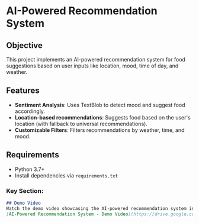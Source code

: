 # AI-Powered Recommendation System

## Objective
This project implements an AI-powered recommendation system for food suggestions based on user inputs like location, mood, time of day, and weather.

## Features
- **Sentiment Analysis**: Uses TextBlob to detect mood and suggest food accordingly.
- **Location-based recommendations**: Suggests food based on the user's location (with fallback to universal recommendations).
- **Customizable Filters**: Filters recommendations by weather, time, and mood.

## Requirements
- Python 3.7+
- Install dependencies via `requirements.txt`



### Key Section:
```markdown
## Demo Video
Watch the demo video showcasing the AI-powered recommendation system in action:  
[AI-Powered Recommendation System - Demo Video](https://drive.google.com/file/d/1DySV_dL9sb5KUxqzpd8jMOP1hzCIbf8F/view?usp=sharing)
